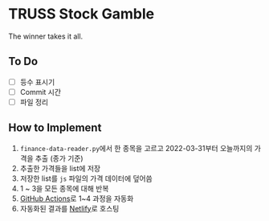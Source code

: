 # TRUSS Stock Gamble

The winner takes it all.

## To Do

- [ ] 등수 표시기
- [ ] Commit 시간
- [ ] 파일 정리

## How to Implement

1. `finance-data-reader.py`에서 한 종목을 고르고 2022-03-31부터 오늘까지의 가격을 추출 (종가 기준)
2. 추출한 가격들을 list에 저장
3. 저장한 list를 `js` 파일의 가격 데이터에 덮어씀
4. 1 ~ 3을 모든 종목에 대해 반복
5. [GitHub Actions](https://docs.github.com/en/actions)로 1~4 과정을 자동화
6. 자동화된 결과를 [Netlify](https://www.netlify.com/)로 호스팅

